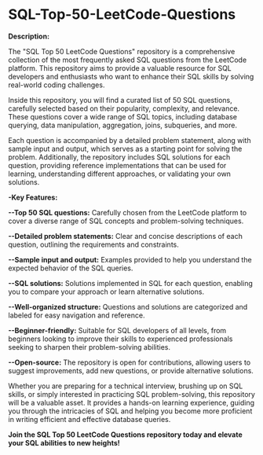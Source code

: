 # SQL-Top-50-LeetCode-Questions

**Description:**

The "SQL Top 50 LeetCode Questions" repository is a comprehensive collection of the most frequently asked SQL questions from the LeetCode platform. This repository aims to provide a valuable resource for SQL developers and enthusiasts who want to enhance their SQL skills by solving real-world coding challenges.

Inside this repository, you will find a curated list of 50 SQL questions, carefully selected based on their popularity, complexity, and relevance. These questions cover a wide range of SQL topics, including database querying, data manipulation, aggregation, joins, subqueries, and more.

Each question is accompanied by a detailed problem statement, along with sample input and output, which serves as a starting point for solving the problem. Additionally, the repository includes SQL solutions for each question, providing reference implementations that can be used for learning, understanding different approaches, or validating your own solutions.

**-Key Features:**

**--Top 50 SQL questions:** Carefully chosen from the LeetCode platform to cover a diverse range of SQL concepts and problem-solving techniques.

**--Detailed problem statements:** Clear and concise descriptions of each question, outlining the requirements and constraints.

**--Sample input and output:** Examples provided to help you understand the expected behavior of the SQL queries.

**--SQL solutions:** Solutions implemented in SQL for each question, enabling you to compare your approach or learn alternative solutions.

**--Well-organized structure:** Questions and solutions are categorized and labeled for easy navigation and reference.

**--Beginner-friendly:** Suitable for SQL developers of all levels, from beginners looking to improve their skills to experienced professionals seeking to sharpen their problem-solving abilities.

**--Open-source:** The repository is open for contributions, allowing users to suggest improvements, add new questions, or provide alternative solutions.

Whether you are preparing for a technical interview, brushing up on SQL skills, or simply interested in practicing SQL problem-solving, this repository will be a valuable asset. It provides a hands-on learning experience, guiding you through the intricacies of SQL and helping you become more proficient in writing efficient and effective database queries.

****Join the SQL Top 50 LeetCode Questions repository today and elevate your SQL abilities to new heights!****
